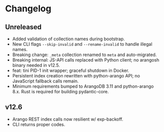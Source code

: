 # Changelog

## Unreleased

- Added validation of collection names during bootstrap.
- New CLI flags `--skip-invalid` and `--rename-invalid` to handle illegal names.
- Breaking change: `_meta` collection renamed to `meta` and auto-migrated.
- Breaking internal: JS-API calls replaced with Python client; no arangosh binary needed in v12.5.
- feat: tini PID-1 init wrapper; graceful shutdown in Docker.
- Persistent index creation rewritten with python-arango API; no JavaScript fallback calls remain.
- Minimum requirements bumped to ArangoDB 3.11 and python-arango 8.x. Rust is required for building pydantic-core.

## v12.6

- Arango REST index calls now resilient w/ exp-backoff.
- CLI returns proper codes.

